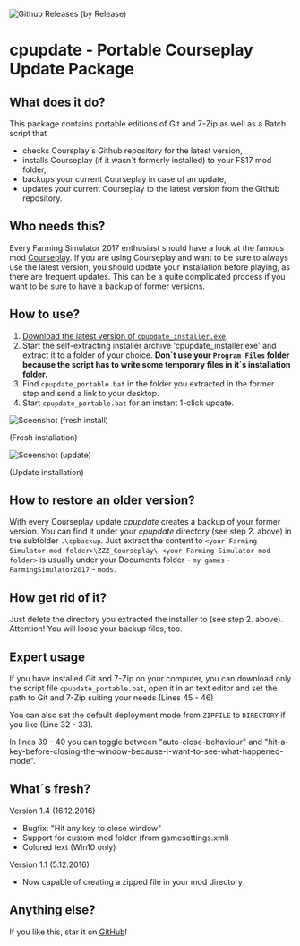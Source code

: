 ![Github Releases (by Release)](https://img.shields.io/github/downloads/atom/atom/v0.190.0/total.svg)

# cpupdate - Portable Courseplay Update Package

## What does it do?
This package contains portable editions of Git and 7-Zip as well as a Batch script that
* checks Coursplay´s Github repository for the latest version,
* installs Courseplay (if it wasn´t formerly installed) to your FS17 mod folder,
* backups your current Courseplay in case of an update,
* updates your current Courseplay to the latest version from the Github repository.

## Who needs this?
Every Farming Simulator 2017 enthusiast should have a look at the famous mod [Courseplay](https://github.com/Courseplay/courseplay). If you are using Courseplay and want to be sure to always use the latest version, you should update your installation before playing, as there are frequent updates. This can be a quite complicated process if you want to be sure to have a backup of former versions.

## How to use?
1. [Download the latest version of `cpupdate_installer.exe`](https://github.com/elpatron68/cpupdate/releases).
2. Start the self-extracting installer archive 'cpupdate_installer.exe' and extract it to a folder of your choice. **Don´t use your `Program Files` folder because the script has to write some temporary files in it´s installation folder.**
3. Find `cpupdate_portable.bat` in the folder you extracted in the former step and send a link to your desktop.
4. Start `cpupdate_portable.bat` for an instant 1-click update.

![Sceenshot (fresh install)](https://github.com/elpatron68/cpupdate/blob/master/_screenshots/fresh_install.png)

(Fresh installation)

![Sceenshot (update)](https://github.com/elpatron68/cpupdate/blob/master/_screenshots/update.png)

(Update installation)

## How to restore an older version?
With every Courseplay update *cpupdate* creates a backup of your former version. You can find it under your *cpupdate* directory (see step 2. above) in the subfolder `.\cpbackup`. Just extract the content to `<your Farming Simulator mod folder>\ZZZ_Courseplay\`. `<your Farming Simulator mod folder>` is usually under your Documents folder - `my games` - `FarmingSimulator2017` - `mods`.

## How get rid of it?
Just delete the directory you extracted the installer to (see step 2. above). Attention! You will loose your backup files, too.

## Expert usage
If you have installed Git and 7-Zip on your computer, you can download only the script file `cpupdate_portable.bat`, open it in an text editor and set the path to Git and 7-Zip suiting your needs (Lines 45 - 46)

You can also set the default deployment mode from `ZIPFILE` to `DIRECTORY` if you like (Line 32 - 33).

In lines 39 - 40 you can toggle between "auto-close-behaviour" and "hit-a-key-before-closing-the-window-because-i-want-to-see-what-happened-mode".

## What´s fresh?
Version 1.4 (16.12.2016)
 * Bugfix: "Hit any key to close window"
 * Support for custom mod folder (from gamesettings.xml)
 * Colored text (Win10 only)
 
Version 1.1 (5.12.2016)
* Now capable of creating a zipped file in your mod directory

## Anything else?
If you like this, star it on [GitHub](https://github.com/elpatron68/cpupdate/)!
